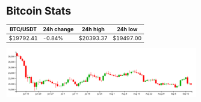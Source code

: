 # Bitcoin Stats

BTC/USDT|24h change|24h high|24h low|
|---|---|---|---|
|$19792.41|-0.84%|$20393.37|$19497.00|

<img src="./chart.svg">

